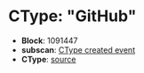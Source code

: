 # CType: "GitHub"

* **Block**: 1091447
* **subscan**: [CType created event](https://spiritnet.subscan.io/extrinsic/0xbaff626948e99b5d9a6f3f22ec75d2e74c6497f09d9e7d02aa740d038e94bd35?event=1091447-74)
* **CType**: [source](./ctype.json)

